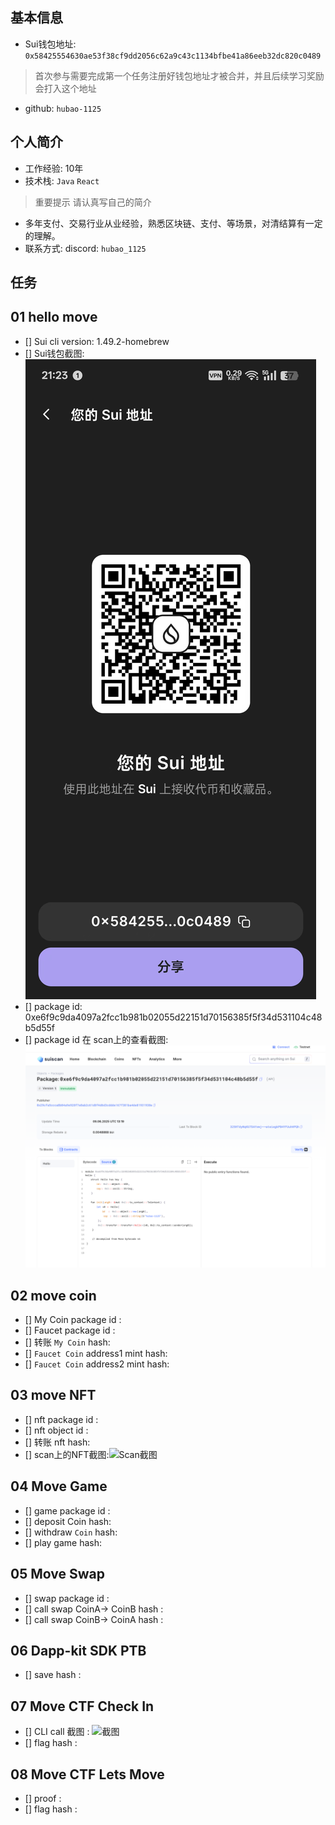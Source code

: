 ## 基本信息
- Sui钱包地址: `0x58425554630ae53f38cf9dd2056c62a9c43c1134bfbe41a86eeb32dc820c0489`
> 首次参与需要完成第一个任务注册好钱包地址才被合并，并且后续学习奖励会打入这个地址
- github: `hubao-1125`

## 个人简介
- 工作经验: 10年
- 技术栈: `Java` `React`
> 重要提示 请认真写自己的简介
- 多年支付、交易行业从业经验，熟悉区块链、支付、等场景，对清结算有一定的理解。
- 联系方式: discord: `hubao_1125` 

## 任务

##   01 hello move  
- [] Sui cli version: 1.49.2-homebrew
- [] Sui钱包截图: ![Sui钱包截图](./images/43e0e3ad81a61ed41d6325d14c7c7c24.jpg)
- [] package id: 0xe6f9c9da4097a2fcc1b981b02055d22151d70156385f5f34d531104c48b5d55f
- [] package id 在 scan上的查看截图:![Scan截图](./images/62f83cd489cbd36f850cc979b5049602.png)

##   02 move coin
- [] My Coin package id : 
- [] Faucet package id : 
- [] 转账 `My Coin` hash:
- [] `Faucet Coin` address1 mint hash:
- [] `Faucet Coin` address2 mint hash:

##   03 move NFT
- [] nft package id :
- [] nft object id : 
- [] 转账 nft  hash:
- [] scan上的NFT截图:![Scan截图](./images/你的图片地址)

##   04 Move Game
- [] game package id :
- [] deposit Coin hash:
- [] withdraw `Coin` hash:
- [] play game hash:

##   05 Move Swap
- [] swap package id :
- [] call swap CoinA-> CoinB  hash :
- [] call swap CoinB-> CoinA  hash :

##   06 Dapp-kit SDK PTB
- [] save hash :

##   07 Move CTF Check In
- [] CLI call 截图 : ![截图](./images/你的图片地址)
- [] flag hash :

##   08 Move CTF Lets Move
- [] proof : 
- [] flag hash :

